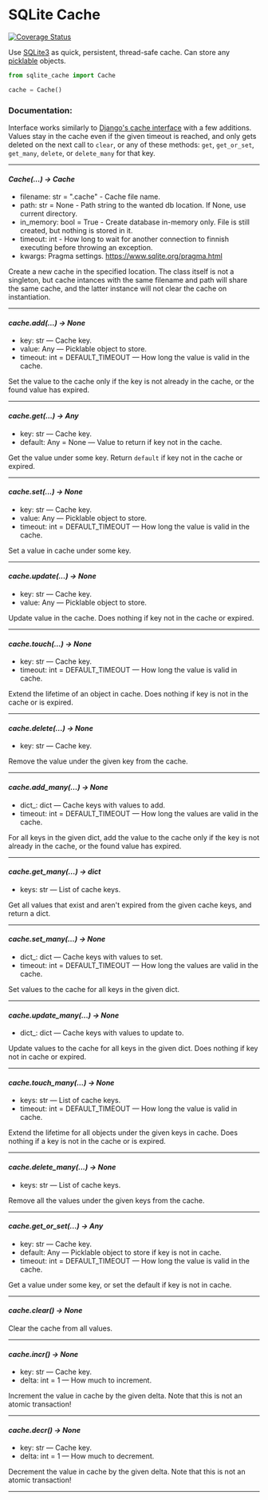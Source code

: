 # SQLite Cache

[![Coverage Status](https://coveralls.io/repos/github/MrThearMan/sqlite-cache/badge.svg?branch=main)](https://coveralls.io/github/MrThearMan/sqlite-cache?branch=main)

Use [SQLite3](https://docs.python.org/3/library/sqlite3.html) as quick, persistent, thread-safe cache. 
Can store any [picklable](https://docs.python.org/3/library/pickle.html) objects.

```python
from sqlite_cache import Cache

cache = Cache()
```

###  Documentation:

Interface works similarly to [Django's cache interface](https://docs.djangoproject.com/en/3.2/topics/cache/#basic-usage)
with a few additions. Values stay in the cache even if the given timeout is reached, and only gets deleted on the 
next call to `clear`, or any of these methods: `get`, `get_or_set`, `get_many`, `delete`, or `delete_many` for that key.

---

#### *Cache(...) → Cache*
- filename: str = ".cache" - Cache file name.
- path: str = None - Path string to the wanted db location. If None, use current directory.
- in_memory: bool = True - Create database in-memory only. File is still created, but 
  nothing is stored in it.
- timeout: int - How long to wait for another connection to finnish executing before throwing an exception.
- kwargs: Pragma settings. https://www.sqlite.org/pragma.html

Create a new cache in the specified location. The class itself is not a singleton, but cache 
intances with the same filename and path will share the same cache, and the latter instance 
will not clear the cache on instantiation.

---

#### *cache.add(...) → None*
- key: str — Cache key.
- value: Any — Picklable object to store.
- timeout: int = DEFAULT_TIMEOUT — How long the value is valid in the cache.

Set the value to the cache only if the key is not already in the cache, 
or the found value has expired.

---

#### *cache.get(...) → Any*
- key: str — Cache key.
- default: Any = None — Value to return if key not in the cache.

Get the value under some key. Return `default` if key not in the cache or expired.

---

#### *cache.set(...) → None*
- key: str — Cache key.
- value: Any — Picklable object to store.
- timeout: int = DEFAULT_TIMEOUT — How long the value is valid in the cache.

Set a value in cache under some key.

---

#### *cache.update(...) → None*
- key: str — Cache key.
- value: Any — Picklable object to store.

Update value in the cache. Does nothing if key not in the cache or expired.

---

#### *cache.touch(...) → None*
- key: str — Cache key.
- timeout: int = DEFAULT_TIMEOUT — How long the value is valid in cache.

Extend the lifetime of an object in cache. Does nothing if key is not in the cache or is expired.

---

#### *cache.delete(...) → None*
- key: str — Cache key.

Remove the value under the given key from the cache.

---

#### *cache.add_many(...) → None*
- dict_: dict — Cache keys with values to add.
- timeout: int = DEFAULT_TIMEOUT — How long the values are valid in the cache.

For all keys in the given dict, add the value to the cache only if the key is not 
already in the cache, or the found value has expired.

---

#### *cache.get_many(...) → dict*
- keys: str — List of cache keys.

Get all values that exist and aren't expired from the given cache keys, and return a dict.

---

#### *cache.set_many(...) → None*
- dict_: dict — Cache keys with values to set.
- timeout: int = DEFAULT_TIMEOUT — How long the values are valid in the cache.

Set values to the cache for all keys in the given dict.

---

#### *cache.update_many(...) → None*
- dict_: dict — Cache keys with values to update to.

Update values to the cache for all keys in the given dict. Does nothing if key not in cache or expired.

---

#### *cache.touch_many(...) → None*
- keys: str — List of cache keys.
- timeout: int = DEFAULT_TIMEOUT — How long the value is valid in cache.

Extend the lifetime for all objects under the given keys in cache. 
Does nothing if a key is not in the cache or is expired.

---

#### *cache.delete_many(...) → None*
- keys: str — List of cache keys.

Remove all the values under the given keys from the cache.

---

#### *cache.get_or_set(...) → Any*
- key: str — Cache key.
- default: Any — Picklable object to store if key is not in cache.
- timeout: int = DEFAULT_TIMEOUT — How long the value is valid in the cache.

Get a value under some key, or set the default if key is not in cache.

---

#### *cache.clear() → None*

Clear the cache from all values.

---

#### *cache.incr() → None*
- key: str — Cache key.
- delta: int = 1 — How much to increment.

Increment the value in cache by the given delta.
Note that this is not an atomic transaction!

---

#### *cache.decr() → None*
- key: str — Cache key.
- delta: int = 1 — How much to decrement.

Decrement the value in cache by the given delta.
Note that this is not an atomic transaction!

---
